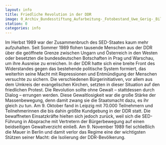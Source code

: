 ```yaml
---
layout: info
title: Friedliche Revolution in der DDR
image: 0_Archiv_Bundesstiftung_Aufarbeitung-_Fotobestand_Uwe_Gerig-_Bild_5093
station: 0
categories: info
---
```

Im Herbst 1989 war der Zusammenbruch des SED-Staates kaum mehr aufzuhalten. Seit Sommer 1989 flohen tausende Menschen aus der DDR &uuml;ber die ge&ouml;ffnete Grenze zwischen Ungarn und &Ouml;sterreich in den Westen oder besetzten die bundesdeutschen Botschaften in Prag und Warschau, um ihre Ausreise zu erreichen. In der DDR hatte sich eine breite Front des Widerstandes gegen das bestehende politische System formiert, das weiterhin seine Macht mit Repressionen und Entm&uuml;ndigung der Menschen versuchte zu sichern. Die verschiedenen B&uuml;rgerinitiativen, vor allem aus dem Umkreis der evangelischen Kirchen, setzten in dieser Situation auf den friedlichen Protest. Die Revolution sollte ohne Gewalt &ndash; stattdessen durch Dialog &ndash; errungen werden. Diese Gewaltlosigkeit war die gro&szlig;e St&auml;rke der Massenbewegung, denn damit zwang sie die Staatsmacht dazu, es ihr gleich zu tun. Am 9. Oktober fand in Leipzig mit 70.000 Teilnehmern und Teilnehmerinnen die bis dahin gr&ouml;&szlig;te Kundgebung in der DDR statt. Die bewaffneten Einsatzkr&auml;fte hielten sich jedoch zur&uuml;ck, weil sich die SED-F&uuml;hrung in Absprache mit Vertretern der B&uuml;rgerbewegung auf einen beidseitigen Gewaltverzicht einlie&szlig;. Am 9. November 1989 fiel schlie&szlig;lich die Mauer in Berlin und damit verlor das Regime eine der wichtigsten St&uuml;tzen seiner Macht: die Isolierung der DDR-Bev&ouml;lkerung.